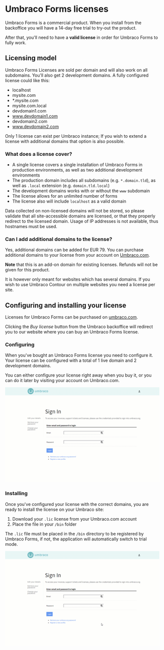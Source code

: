 # Umbraco Forms licenses

Umbraco Forms is a commercial product. When you install from the backoffice you will have a 14-day free trial to try-out the product.

After that, you'll need to have a **valid license** in order for Umbraco Forms to fully work.

## Licensing model

Umbraco Forms Licenses are sold per domain and will also work on all subdomains. You'll also get 2 development domains.
A fully configured license could like this:

- localhost
- mysite.com
- *.mysite.com
- mysite.com.local
- devdomain1.com
- www.devdomain1.com
- devdomain2.com
- www.devdomain2.com

Only 1 license can exist per Umbraco instance; If you wish to extend a license with additional domains that option is also possible.

### What does a license cover?

* A single license covers a single installation of Umbraco Forms in production environments, as well as two additional development environments
* The production domain includes all subdomains (e.g. `*.domain.tld`), as well as `.local` extension (e.g. `domain.tld.local`)
* The development domains works with or without the `www` subdomain
* The license allows for an unlimited number of forms
* The license also will include `localhost` as a valid domain

Data collected on non-licensed domains will not be stored, so please validate that all site-accessible domains are licensed, or that they properly redirect to the licensed domain.
Usage of IP addresses is not available, thus hostnames must be used.

### Can I add additional domains to the license?

Yes, additional domains can be added for EUR 79. You can purchase additional domains to your license from your account on [Umbraco.com](https://umbraco.com).

**Note** that this is an add-on domain for existing licenses. Refunds will not be given for this product.

It is however only meant for websites which has several domains. If you wish to use Umbraco Contour on multiple websites you need a license per site.

## Configuring and installing your license

Licenses for Umbraco Forms can be purchased on [umbraco.com](https://umbraco.com/products/umbraco-forms/). 

Clicking the *Buy license* button from the Umbraco backoffice will redirect you to our website where you can buy an Umbraco Forms license. 

### Configuring

When you've bought an Umbraco Forms license you need to configure it. Your license can be configured with a total of 1 live domain and 2 development domains.

You can either configure your license right away when you buy it, or you can do it later by visiting your account on Umbraco.com.

![Configuring Umbraco Forms license](configure-forms-license.gif)

### Installing

Once you've configured your license with the correct domains, you are ready to install the license on your Umbraco site:

1. Download your `.lic` license from your Umbraco.com account
2. Place the file in your `/bin` folder

The `.lic` file must be placed in the `/bin` directory to be registered by Umbraco Forms, if not, the application will automatically switch to trial mode.

![Installing Umbraco Forms license](install-forms-license.gif)